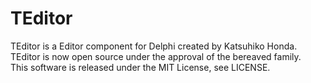 # TEditor
TEditor is a  Editor component for Delphi created by Katsuhiko Honda.<br/>
TEditor is now open source under the approval of the bereaved family.<br/>
This software is released under the MIT License, see LICENSE.<br/>

